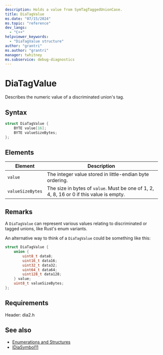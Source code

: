 ```yaml
---
description: Holds a value from SymTagTaggedUnionCase.
title: DiaTagValue
ms.date: "07/15/2024"
ms.topic: "reference"
dev_langs:
  - "C++"
helpviewer_keywords:
  - "DiaTagValue structure"
author: "grantri"
ms.author: "grantri"
manager: twhitney
ms.subservice: debug-diagnostics
---
```


# DiaTagValue

Describes the numeric value of a discriminated union's tag.

## Syntax

```c++
struct DiaTagValue {
    BYTE value[16];
    BYTE valueSizeBytes;
};
```

## Elements

| Element | Description                                                 |
| ------- | ----------------------------------------------------------- |
| `value` | The integer value stored in little-endian byte ordering.|
| `valueSizeBytes` | The size in bytes of `value`. Must be one of 1, 2, 4, 8, 16 or 0 if this value is empty.|

## Remarks

A `DiaTagValue` can represent various values relating to discriminated or tagged unions, like Rust's enum variants.

An alternative way to think of a `DiaTagValue` could be something like this:

```c++
struct DiaTagValue {
    union {
        uint8_t data8;
        uint16_t data16;
        uint32_t data32;
        uint64_t data64;
        uint128_t data128;
    } value;
    uint8_t valueSizeBytes;
};
```

## Requirements

Header: dia2.h

## See also

- [Enumerations and Structures](../../debugger/debug-interface-access/enumerations-and-structures.md)
- [IDiaSymbol11](../../debugger/debug-interface-access/idiasymbol11.md)
